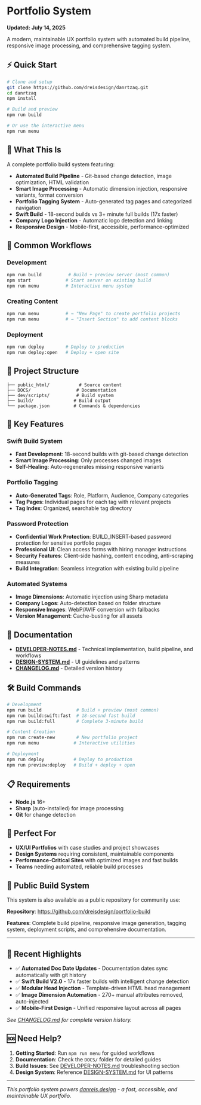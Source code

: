 # Portfolio System

**Updated: July 14, 2025**

A modern, maintainable UX portfolio system with automated build pipeline, responsive image processing, and comprehensive tagging system.

## ⚡ Quick Start

```bash
# Clone and setup
git clone https://github.com/dreisdesign/danrtzaq.git
cd danrtzaq
npm install

# Build and preview
npm run build

# Or use the interactive menu
npm run menu
```

## 🎯 What This Is

A complete portfolio build system featuring:

- **Automated Build Pipeline** - Git-based change detection, image optimization, HTML validation
- **Smart Image Processing** - Automatic dimension injection, responsive variants, format conversion
- **Portfolio Tagging System** - Auto-generated tag pages and categorized navigation
- **Swift Build** - 18-second builds vs 3+ minute full builds (17x faster)
- **Company Logo Injection** - Automatic logo detection and linking
- **Responsive Design** - Mobile-first, accessible, performance-optimized

## 🚀 Common Workflows

### Development
```bash
npm run build          # Build + preview server (most common)
npm start             # Start server on existing build
npm run menu          # Interactive menu system
```

### Creating Content
```bash
npm run menu          # → "New Page" to create portfolio projects
npm run menu          # → "Insert Section" to add content blocks
```

### Deployment
```bash
npm run deploy        # Deploy to production
npm run deploy:open   # Deploy + open site
```

## 📁 Project Structure

```
├── public_html/           # Source content
├── DOCS/                 # Documentation
├── dev/scripts/          # Build system
├── build/               # Build output
└── package.json         # Commands & dependencies
```

## 🎨 Key Features

### Swift Build System
- **Fast Development**: 18-second builds with git-based change detection
- **Smart Image Processing**: Only processes changed images
- **Self-Healing**: Auto-regenerates missing responsive variants

### Portfolio Tagging
- **Auto-Generated Tags**: Role, Platform, Audience, Company categories
- **Tag Pages**: Individual pages for each tag with relevant projects
- **Tag Index**: Organized, searchable tag directory

### Password Protection
- **Confidential Work Protection**: BUILD_INSERT-based password protection for sensitive portfolio pages
- **Professional UI**: Clean access forms with hiring manager instructions
- **Security Features**: Client-side hashing, content encoding, anti-scraping measures
- **Build Integration**: Seamless integration with existing build pipeline

### Automated Systems
- **Image Dimensions**: Automatic injection using Sharp metadata
- **Company Logos**: Auto-detection based on folder structure
- **Responsive Images**: WebP/AVIF conversion with fallbacks
- **Version Management**: Cache-busting for all assets

## 📖 Documentation

- **[DEVELOPER-NOTES.md](DOCS/DEVELOPER-NOTES.md)** - Technical implementation, build pipeline, and workflows
- **[DESIGN-SYSTEM.md](DOCS/DESIGN-SYSTEM.md)** - UI guidelines and patterns
- **[CHANGELOG.md](DOCS/CHANGELOG.md)** - Detailed version history

## 🛠️ Build Commands

```bash
# Development
npm run build             # Build + preview (most common)
npm run build:swift:fast  # 18-second fast build
npm run build:full        # Complete 3-minute build

# Content Creation
npm run create-new        # New portfolio project
npm run menu             # Interactive utilities

# Deployment
npm run deploy           # Deploy to production
npm run preview:deploy   # Build + deploy + open
```

## 📋 Requirements

- **Node.js** 16+
- **Sharp** (auto-installed) for image processing
- **Git** for change detection

## 🎯 Perfect For

- **UX/UI Portfolios** with case studies and project showcases
- **Design Systems** requiring consistent, maintainable components
- **Performance-Critical Sites** with optimized images and fast builds
- **Teams** needing automated, reliable build processes

## 🔗 Public Build System

This system is also available as a public repository for community use:

**Repository**: https://github.com/dreisdesign/portfolio-build

**Features**: Complete build pipeline, responsive image generation, tagging system, deployment scripts, and comprehensive documentation.

---

## 📝 Recent Highlights

- ✅ **Automated Doc Date Updates** - Documentation dates sync automatically with git history
- ✅ **Swift Build V2.0** - 17x faster builds with intelligent change detection
- ✅ **Modular Head Injection** - Template-driven HTML head management
- ✅ **Image Dimension Automation** - 270+ manual attributes removed, auto-injected
- ✅ **Mobile-First Design** - Unified responsive layout across all pages

*See [CHANGELOG.md](DOCS/CHANGELOG.md) for complete version history.*

## 🆘 Need Help?

1. **Getting Started**: Run `npm run menu` for guided workflows
2. **Documentation**: Check the `DOCS/` folder for detailed guides
3. **Build Issues**: See [DEVELOPER-NOTES.md](DOCS/DEVELOPER-NOTES.md) troubleshooting section
4. **Design System**: Reference [DESIGN-SYSTEM.md](DOCS/DESIGN-SYSTEM.md) for UI patterns

---

*This portfolio system powers [danreis.design](https://danreis.design) - a fast, accessible, and maintainable UX portfolio.*
